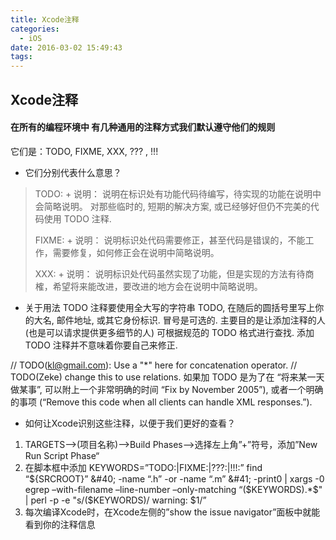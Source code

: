 ```yaml
---
title: Xcode注释
categories:
  - iOS
date: 2016-03-02 15:49:43
tags:
---
```


## Xcode注释

#### 在所有的编程环境中 有几种通用的注释方式我们默认遵守他们的规则

它们是：TODO, FIXME, XXX, ??? , !!!

*   它们分别代表什么意思？

> TODO: + 说明：
>   说明在标识处有功能代码待编写，待实现的功能在说明中会简略说明。
>   对那些临时的, 短期的解决方案, 或已经够好但仍不完美的代码使用 TODO 注释.
> 
>   FIXME: + 说明：
>   说明标识处代码需要修正，甚至代码是错误的，不能工作，需要修复，如何修正会在说明中简略说明。
> 
>   XXX: + 说明：
>   说明标识处代码虽然实现了功能，但是实现的方法有待商榷，希望将来能改进，要改进的地方会在说明中简略说明。

*   关于用法
TODO 注释要使用全大写的字符串 TODO, 在随后的圆括号里写上你的大名, 邮件地址, 或其它身份标识. 冒号是可选的. 主要目的是让添加注释的人 (也是可以请求提供更多细节的人) 可根据规范的 TODO 格式进行查找. 添加 TODO 注释并不意味着你要自己来修正.

// TODO(kl@gmail.com): Use a "*" here for concatenation operator.
// TODO(Zeke) change this to use relations.
如果加 TODO 是为了在 “将来某一天做某事”, 可以附上一个非常明确的时间 “Fix by November 2005”), 或者一个明确的事项 (“Remove this code when all clients can handle XML responses.”).

*   如何让Xcode识别这些注释，以便于我们更好的查看？

1.  TARGETS–>(项目名称)–>Build Phases–>选择左上角”+”符号，添加”New Run Script Phase“
2.  在脚本框中添加
KEYWORDS=”TODO:|FIXME:|???:|!!!:”
find “${SRCROOT}” &#40; -name “.h” -or -name “.m” &#41; -print0 | xargs -0 egrep –with-filename –line-number –only-matching “($KEYWORDS).*$" | perl -p -e "s/($KEYWORDS)/ warning: $1/”
3.  每次编译Xcode时，在Xcode左侧的”show the issue navigator”面板中就能看到你的注释信息